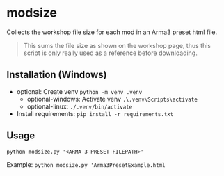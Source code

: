 # modsize
Collects the workshop file size for each mod in an Arma3 preset html file.

> This sums the file size as shown on the workshop page, thus this script is only really used
as a reference before downloading.

## Installation (Windows)
- optional: Create venv `python -m venv .venv`
    - optional-windows: Activate venv `.\.venv\Scripts\activate`
    - optional-linux: `./.venv/bin/activate`
- Install requirements: `pip install -r requirements.txt`

## Usage
`python modsize.py '<ARMA 3 PRESET FILEPATH>'`

Example:
`python modsize.py 'Arma3PresetExample.html`